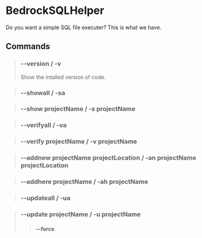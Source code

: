 # BedrockSQLHelper
Do you want a simple SQL file executer? This is what we have.

## Commands
> ### --version / -v
>Show the intalled version of code.

> ### --showall / -sa

> ### --show projectName / -s projectName

> ### --verifyall / -va

> ### --verify projectName / -v projectName

> ### --addnew projectName projectLocation / -an projectName projectLocation

> ### --addhere projectName / -ah projectName

> ### --updateall / -ua

> ### --update projectName / -u projectName
>
>> #### --force
>> 
